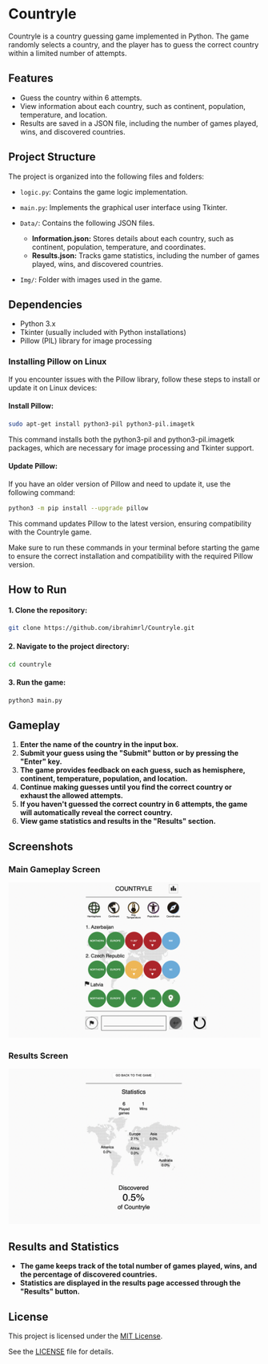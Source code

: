 # Countryle

Countryle is a country guessing game implemented in Python. The game randomly selects a country, and the player has to guess the correct country within a limited number of attempts.

## Features

- Guess the country within 6 attempts.
- View information about each country, such as continent, population, temperature, and location.
- Results are saved in a JSON file, including the number of games played, wins, and discovered countries.

## Project Structure

The project is organized into the following files and folders:

- `logic.py`: Contains the game logic implementation.
- `main.py`: Implements the graphical user interface using Tkinter.
- `Data/`: Contains the following JSON files.
  - **Information.json:** Stores details about each country, such as continent, population, temperature, and coordinates.
  - **Results.json:** Tracks game statistics, including the number of games played, wins, and discovered countries.

- `Img/`: Folder with images used in the game.

## Dependencies

- Python 3.x
- Tkinter (usually included with Python installations)
- Pillow (PIL) library for image processing

### Installing Pillow on Linux

If you encounter issues with the Pillow library, follow these steps to install or update it on Linux devices:

#### Install Pillow:

```bash
sudo apt-get install python3-pil python3-pil.imagetk
```

This command installs both the python3-pil and python3-pil.imagetk packages, which are necessary for image processing and Tkinter support.

#### Update Pillow:

If you have an older version of Pillow and need to update it, use the following command:

```bash
python3 -m pip install --upgrade pillow
```

This command updates Pillow to the latest version, ensuring compatibility with the Countryle game.

Make sure to run these commands in your terminal before starting the game to ensure the correct installation and compatibility with the required Pillow version.

## How to Run

 #### 1. Clone the repository:
  ```bash
  git clone https://github.com/ibrahimrl/Countryle.git
  ```
 #### 2. Navigate to the project directory:
  ```bash
  cd countryle
  ```
 #### 3. Run the game:
  ```bash
  python3 main.py
  ```

  ## Gameplay

1. **Enter the name of the country in the input box.**
2. **Submit your guess using the "Submit" button or by pressing the "Enter" key.**
3. **The game provides feedback on each guess, such as hemisphere, continent, temperature, population, and location.**
4. **Continue making guesses until you find the correct country or exhaust the allowed attempts.**
5. **If you haven't guessed the correct country in 6 attempts, the game will automatically reveal the correct country.**
6. **View game statistics and results in the "Results" section.**

## Screenshots

### Main Gameplay Screen

![Main Gameplay Screen](Img/gameplay_screen.png)

### Results Screen

![Results Screen](Img/results_screen.png)

## Results and Statistics

- **The game keeps track of the total number of games played, wins, and the percentage of discovered countries.**
- **Statistics are displayed in the results page accessed through the "Results" button.**

## License

This project is licensed under the [MIT License](LICENSE).

See the [LICENSE](LICENSE) file for details.
